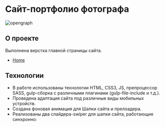 # Сайт-портфолио фотографа

![opengraph](https://github.com/volches/Photographer/assets/124622075/105552d9-d0d8-4d42-81ec-05fbae7d66ca)

## О проекте

Выполнена верстка главной страницы сайта.

- [Home](https://volches.github.io/Photographer/index.html)

## Технологии

- В работе использованы технологии HTML, CSS3, JS, препроцессор SASS, gulp-сборка с различными плагинами (gulp-file-include и т.д.).
- Проведена адаптация сайта под различные виды мобильных устройств.
- Создана фоновая анимация для Шапки сайта и прелоадера.
- Реализованы два слайдера-swiper для шапки сайта, работающие синхронно:
